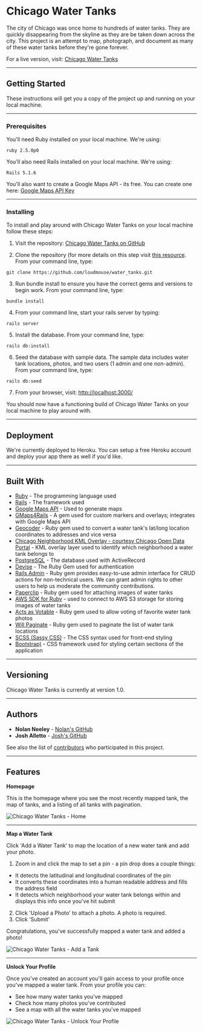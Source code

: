 # Chicago Water Tanks

The city of Chicago was once home to hundreds of water tanks. They are quickly disappearing from the skyline as they are be taken down across the city. This project is an attempt to map, photograph, and document as many of these water tanks before they're gone forever.

For a live version, visit: [Chicago Water Tanks](http://www.chicagowatertanks.com/)

---

## Getting Started

These instructions will get you a copy of the project up and running on your local machine.

---

### Prerequisites

You'll need Ruby installed on your local machine. We're using:

```
ruby 2.5.0p0
```

You'll also need Rails installed on your local machine. We're using:

```
Rails 5.1.6
```

You'll also want to create a Google Maps API - its free. You can create one here: [Google Maps API Key](https://developers.google.com/maps/documentation/javascript/get-api-key)

---

### Installing

To install and play around with Chicago Water Tanks on your local machine follow these steps:

1. Visit the repository: [Chicago Water Tanks on GitHub](https://github.com/loudmouse/water_tanks)


2. Clone the repository (for more details on this step visit [this resource](https://services.github.com/on-demand/github-cli/clone-repo-cli). From your command line, type:

```
git clone https://github.com/loudmouse/water_tanks.git
```

3. Run bundle install to ensure you have the correct gems and versions to begin work. From your command line, type:

```
bundle install
```

4. From your command line, start your rails server by typing:

```
rails server
```

5. Install the database. From your command line, type:

```
rails db:install
```

6. Seed the database with sample data. The sample data includes water tank locations, photos, and two users (1 admin and one non-admin). From your command line, type:

```
rails db:seed
```

7. From your browser, visit: [http://localhost:3000/](http://localhost:3000/)


You should now have a functioning build of Chicago Water Tanks on your local machine to play around with.

---

## Deployment

We're currently deployed to Heroku. You can setup a free Heroku account and deploy your app there as well if you'd like.

---

## Built With

* [Ruby](https://www.ruby-lang.org/en/) - The programming language used
* [Rails](https://rubyonrails.org/) - The framework used
* [Google Maps API](https://developers.google.com/maps/documentation/javascript/tutorial) - Used to generate maps
* [GMaps4Rails](https://github.com/apneadiving/Google-Maps-for-Rails) - A gem used for custom markers and overlays; integrates with Google Maps API
* [Geocoder](http://www.rubygeocoder.com/) - Ruby gem used to convert a water tank's lat/long location coordinates to addresses and vice versa
* [Chicago Neighborhood KML Overlay - courtesy Chicago Open Data Portal](https://data.cityofchicago.org/Facilities-Geographic-Boundaries/Boundaries-Neighborhoods/bbvz-uum9/data) - KML overlay layer used to identify which neighborhood a water tank belongs to
* [PostgreSQL](https://www.postgresql.org/) - The database used with ActiveRecord
* [Devise](https://rubygems.org/gems/devise/versions/4.2.0) - The Ruby Gem used for authentication
* [Rails Admin](https://rubygems.org/gems/rails_admin/versions/0.8.1) - Ruby gem provides easy-to-use admin interface for CRUD actions for non-technical users. We can grant admin rights to other users to help us moderate the community contributions.
* [Paperclip](https://rubygems.org/gems/paperclip/versions/4.3.6) - Ruby gem used for attaching images of water tanks
* [AWS SDK for Ruby](https://rubygems.org/gems/aws-sdk/versions/3.0.1) - used to connect to AWS S3 storage for storing images of water tanks
* [Acts as Votable](https://rubygems.org/gems/acts_as_votable/versions/0.10.0) - Ruby gem used to allow voting of favorite water tank photos
* [Will Paginate](https://rubygems.org/gems/will_paginate/versions/3.1.6) - Ruby gem used to paginate the list of water tank locations
* [SCSS (Sassy CSS)](https://sass-lang.com/) - The CSS syntax used for front-end styling
* [Bootstrap)](https://rubygems.org/gems/bootstrap/versions/4.0.0) - CSS framework used for styling certain sections of the application

---

## Versioning

Chicago Water Tanks is currently at version 1.0.

---

## Authors

* **Nolan Neeley** - [Nolan's GitHub](https://github.com/loudmouse)
* **Josh Alletto** - [Josh's GitHub](https://github.com/jalletto)

See also the list of [contributors](https://github.com/loudmouse/water_tanks/graphs/contributors) who participated in this project.

---

## Features

**Homepage**

This is the homepage where you see the most recently mapped tank, the map of tanks, and a listing of all tanks with pagination.

![Chicago Water Tanks - Home](/app/assets/images/screenshots/chicago_water_tanks_home_screenshot.png)

---

**Map a Water Tank**

Click 'Add a Water Tank' to map the location of a new water tank and add your photo.
1. Zoom in and click the map to set a pin - a pin drop does a couple things:
  * It detects the latitudinal and longitudinal coordinates of the pin
  * It converts these coordinates into a human readable address and fills the address field
  * It detects which neighborhood your water tank belongs within and displays this info once you've hit submit
2. Click 'Upload a Photo' to attach a photo. A photo is required.
3. Click 'Submit'

Congratulations, you've successfully mapped a water tank and added a photo!

![Chicago Water Tanks - Add a Tank](/app/assets/images/screenshots/add_a_tank_screenshot.png)

---

**Unlock Your Profile**

Once you've created an account you'll gain access to your profile once you've mapped a water tank.
From your profile you can:
- See how many water tanks you've mapped
- Check how many photos you've contributed
- See a map with all the water tanks you've mapped

![Chicago Water Tanks - Unlock Your Profile](/app/assets/images/screenshots/profile_page.jpg)
